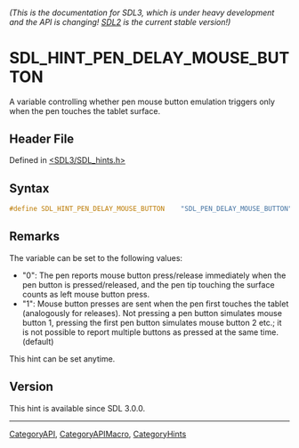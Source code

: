 ###### (This is the documentation for SDL3, which is under heavy development and the API is changing! [SDL2](https://wiki.libsdl.org/SDL2/) is the current stable version!)
# SDL_HINT_PEN_DELAY_MOUSE_BUTTON

A variable controlling whether pen mouse button emulation triggers only when the pen touches the tablet surface.

## Header File

Defined in [<SDL3/SDL_hints.h>](https://github.com/libsdl-org/SDL/blob/main/include/SDL3/SDL_hints.h)

## Syntax

```c
#define SDL_HINT_PEN_DELAY_MOUSE_BUTTON    "SDL_PEN_DELAY_MOUSE_BUTTON"
```

## Remarks

The variable can be set to the following values:

- "0": The pen reports mouse button press/release immediately when the pen
  button is pressed/released, and the pen tip touching the surface counts
  as left mouse button press.
- "1": Mouse button presses are sent when the pen first touches the tablet
  (analogously for releases). Not pressing a pen button simulates mouse
  button 1, pressing the first pen button simulates mouse button 2 etc.; it
  is not possible to report multiple buttons as pressed at the same time.
  (default)

This hint can be set anytime.

## Version

This hint is available since SDL 3.0.0.

----
[CategoryAPI](CategoryAPI), [CategoryAPIMacro](CategoryAPIMacro), [CategoryHints](CategoryHints)

